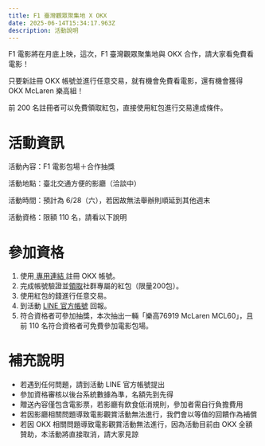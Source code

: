 ```yaml
---
title: F1 臺灣觀眾聚集地 X OKX
date: 2025-06-14T15:34:17.963Z
description: 活動說明
---
```

F1 電影將在月底上映，這次，F1 臺灣觀眾聚集地與 OKX 合作，請大家看免費看電影！

只要新註冊 OKX 帳號並進行任意交易，就有機會免費看電影，還有機會獲得 OKX McLaren 樂高組！

前 200 名註冊者可以免費領取紅包，直接使用紅包進行交易達成條件。

# 活動資訊

活動內容：F1 電影包場＋合作抽獎

活動地點：臺北交通方便的影廳（洽談中）

活動時間：預計為 6/28（六），若因故無法舉辦則順延到其他週末

活動資格：限額 110 名，請看以下說明

# 參加資格

1. 使用[ 專用連結 ](https://s.tsheep.co/f1okx)註冊 OKX 帳號。
2. 完成帳號驗證並[領取](https://okx.com/crypto-gifts/431N3BZQ?route_biz=gift&channelId=90864154)社群專屬的紅包（限量200包）。
3. 使用紅包的錢進行任意交易。
4. 到活動 [LINE 官方帳號](https://s.tsheep.co/f1okxline) 回報。
5. 符合資格者可參加抽獎，本次抽出一輛「樂高76919 McLaren MCL60」，且前 110 名符合資格者可免費參加電影包場。

# 補充說明

* 若遇到任何問題，請到活動 LINE 官方帳號提出
* 參加資格審核以後台系統數據為準，名額先到先得
* 贈送內容僅包含電影票，若影廳有飲食低消規則，參加者需自行負擔費用
* 若因影廳相關問題導致電影觀賞活動無法進行，我們會以等值的回饋作為補償
* 若因 OKX 相關問題導致電影觀賞活動無法進行，因為活動目前由 OKX 全額贊助，本活動將直接取消，請大家見諒
